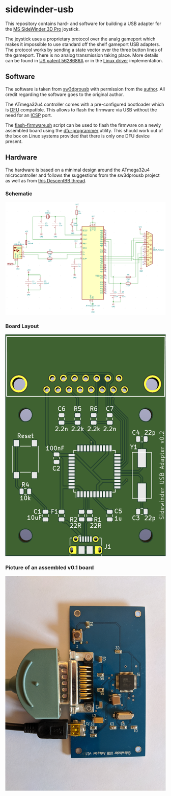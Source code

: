 # sidewinder-usb
This repository contains hard- and software for building a USB adapter for the
[MS SideWinder 3D Pro](https://en.wikipedia.org/wiki/Microsoft_SideWinder#3D_Pro) joystick.

The joystick uses a proprietary protocol over the analg gameport which makes it impossible to use
standard off the shelf gameport USB adapters. The protocol works by sending a state vector over the
three button lines of the gameport. There is no analog transmission taking place. More details can
be found in [US patent 5628686A](https://patents.google.com/patent/US5628686A/en) or in the [Linux
driver](https://github.com/torvalds/linux/blob/master/drivers/input/joystick/sidewinder.c)
implementation.

## Software
The software is taken from [sw3dprousb](https://code.google.com/archive/p/sw3dprousb) with
permission from the [author](detlef@gmail.com). All credit regarding the software goes to the
original author.

The ATmega32u4 controller comes with a pre-configured bootloader which is
[DFU](https://en.wikipedia.org/wiki/USB#Device_Firmware_Upgrade) compatible. This allows to flash
the firmware via USB without the need for an
[ICSP](https://en.wikipedia.org/wiki/In-system_programming) port.

The [flash-firmware.sh](/flash-firmware.sh) script can be used to flash the firmware
on a newly assembled board using the [dfu-programmer](https://dfu-programmer.github.io/) utility.
This should work out of the box on Linux systems provided that there is only one DFU device present.

## Hardware
The hardware is based on a minimal design around the ATmega32u4 microcontroller and follows the
suggestions from the sw3dprousb project as well as from
[this DescentBB thread](https://www.descentbb.net/viewtopic.php?t=15526).

### Schematic
![Schematic](/hardware/schematic.png)

### Board Layout
![Board](/hardware/board.png)

### Picture of an assembled v0.1 board
![Assembled](/hardware/board-assembled.jpg)
